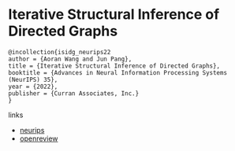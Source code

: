 # Iterative Structural Inference of Directed Graphs

```
@incollection{isidg_neurips22
author = {Aoran Wang and Jun Pang},
title = {Iterative Structural Inference of Directed Graphs},
booktitle = {Advances in Neural Information Processing Systems (NeurIPS) 35},
year = {2022},
publisher = {Curran Associates, Inc.}
}
```

links
- [neurips](https://nips.cc/Conferences/2022/Schedule?showEvent=54115)
- [openreview](https://openreview.net/forum?id=N_D-JLau3Z)
